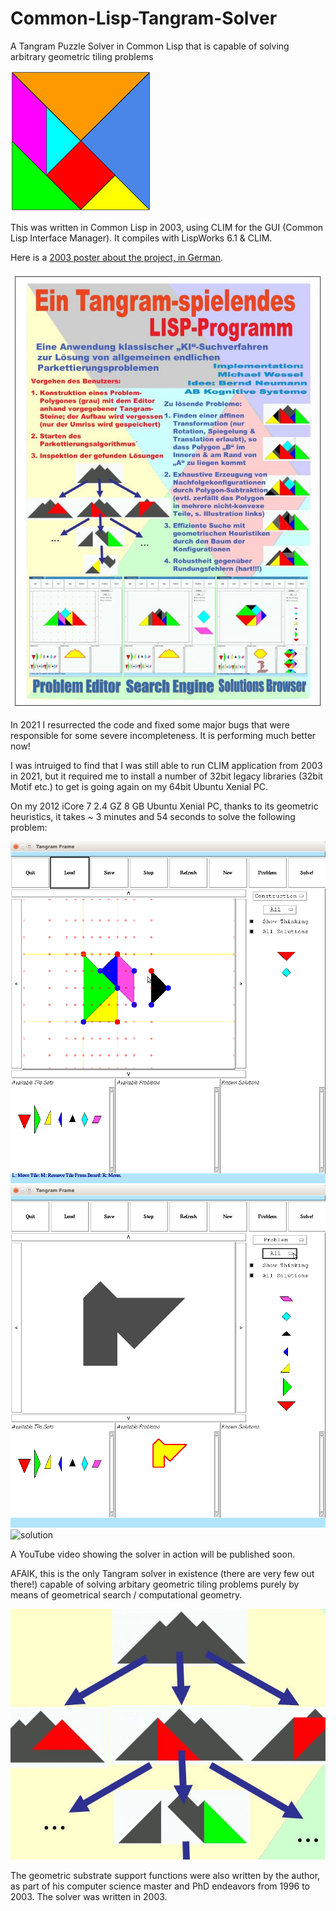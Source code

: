 # Common-Lisp-Tangram-Solver
A Tangram Puzzle Solver in Common Lisp that is capable of solving arbitrary geometric tiling problems

![tiles](pics/tiles.png)

This was written in Common Lisp in 2003, using CLIM for the GUI
(Common Lisp Interface Manager). It compiles with LispWorks 6.1 &
CLIM.

Here is a [2003 poster about the project, in German](tangram-poster.pdf). 

![poster](pics/poster.jpg)

In 2021 I resurrected the code and fixed some major bugs that were
responsible for some severe incompleteness. It is performing much
better now!

I was intruiged to find that I was still able to run CLIM application
from 2003 in 2021, but it required me to install a number of 32bit
legacy libraries (32bit Motif etc.) to get is going again on my
64bit Ubuntu Xenial PC. 

On my 2012 iCore 7 2.4 GZ 8 GB Ubuntu Xenial PC, thanks to its
geometric heuristics, it takes ~ 3 minutes and 54 seconds to solve the
following problem:

![editor1](pics/editor1.png)
![editor2](pics/editor2.png)
![solution](pics/solution.png)

A YouTube video showing the solver in action will be published soon.

AFAIK, this is the only Tangram solver in existence (there are very
few out there!) capable of solving arbitary geometric tiling problems
purely by means of geometrical search / computational geometry. 

![search](pics/search.jpg)

The geometric substrate support functions were also written by the
author, as part of his computer science master and PhD endeavors from
1996 to 2003. The solver was written in 2003. 



